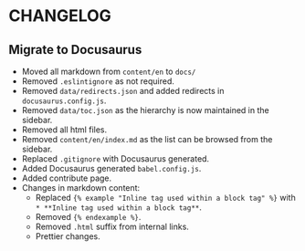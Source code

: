 # CHANGELOG

## Migrate to Docusaurus

- Moved all markdown from `content/en` to `docs/`
- Removed `.eslintignore` as not required.
- Removed `data/redirects.json` and added redirects in `docusaurus.config.js`.
- Removed `data/toc.json` as the hierarchy is now maintained in the sidebar.
- Removed all html files.
- Removed `content/en/index.md` as the list can be browsed from the sidebar.
- Replaced `.gitignore` with Docusaurus generated.
- Added Docusaurus generated `babel.config.js`.
- Added contribute page.
- Changes in markdown content:
  - Replaced `{% example "Inline tag used within a block tag" %}` with `* **Inline tag used within a block tag**`.
  - Removed `{% endexample %}`.
  - Removed `.html` suffix from internal links.
  - Prettier changes.

